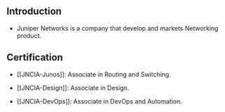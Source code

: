 ## Introduction

- Juniper Networks is a company that develop and markets Networking product.

## Certification

- [[JNCIA-Junos]]: Associate in Routing and Switching.
	
- [[JNCIA-Design]]: Associate in Design.
	
- [[JNCIA-DevOps]]: Associate in DevOps and Automation.